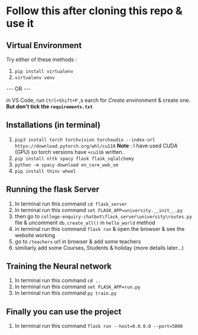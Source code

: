 # Follow this after cloning this repo & use it

## Virtual Environment

Try either of these methods :

1. `pip install virtualenv`
2. `virtualenv venv`

--- OR ---

in VS Code, run `Ctrl+Shift+P` ,s earch for _Create environment_ & create one. **But don't tick the `requirements.txt`**

## Installations (in terminal)

1. `pip3 install torch torchvision torchaudio --index-url https://download.pytorch.org/whl/cu118`
   **Note** : I have used CUDA (GPU) so torch versions have `+cu116` written.
2. `pip install nltk spacy flask flask_sqlalchemy`
3. `python -m spacy download en_core_web_sm`
4. `pip install thinc wheel`

## Running the flask Server

1. In terminal run this command `cd flask_server`
2. In terminal run this command `set FLASK_APP=university.__init__.py`
3. then go to `college-enquiry-chatbot\flask_server\university\routes.py` file & uncomment `db.create_all()` in `hello_world` method
4. in terminal run this command `flask run` & open the browser & see the website working
5. go to `/teachers` url in browser & add some teachers
6. similiarly add some Courses, Students & holiday (more details later...)

## Training the Neural network

1. In terminal run this command `cd ..`
2. In terminal run this command `set FLASK_APP=run.py`
3. In terminal run this command `py train.py`

## Finally you can use the project

1. In terminal run this command `flask run --host=0.0.0.0 --port=5000`
